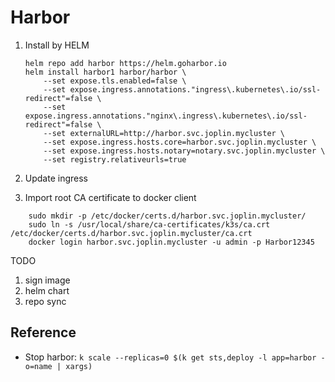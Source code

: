 # Harbor

1. Install by HELM

    ```shell
    helm repo add harbor https://helm.goharbor.io
    helm install harbor1 harbor/harbor \
        --set expose.tls.enabled=false \
        --set expose.ingress.annotations."ingress\.kubernetes\.io/ssl-redirect"=false \
        --set expose.ingress.annotations."nginx\.ingress\.kubernetes\.io/ssl-redirect"=false \
        --set externalURL=http://harbor.svc.joplin.mycluster \
        --set expose.ingress.hosts.core=harbor.svc.joplin.mycluster \
        --set expose.ingress.hosts.notary=notary.svc.joplin.mycluster \
        --set registry.relativeurls=true
    ```

2. Update ingress

3. Import root CA certificate to docker client

```shell
    sudo mkdir -p /etc/docker/certs.d/harbor.svc.joplin.mycluster/
    sudo ln -s /usr/local/share/ca-certificates/k3s/ca.crt /etc/docker/certs.d/harbor.svc.joplin.mycluster/ca.crt
    docker login harbor.svc.joplin.mycluster -u admin -p Harbor12345
```

TODO

1. sign image
2. helm chart
3. repo sync

## Reference

- Stop harbor: `k scale --replicas=0 $(k get sts,deploy -l app=harbor -o=name | xargs)`
